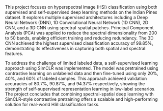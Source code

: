 This project focuses on hyperspectral image (HSI) classification using both supervised and self-supervised deep learning methods on the Indian Pines dataset. It explores multiple supervised architectures including a Deep Neural Network (DNN), 1D Convolutional Neural Network (1D CNN), 2D CNN, and a 3D CNN using spectral-spatial patches. Principal Component Analysis (PCA) was applied to reduce the spectral dimensionality from 200 to 50 bands, enabling efficient training and reducing redundancy. The 3D CNN achieved the highest supervised classification accuracy of 99.85%, demonstrating its effectiveness in capturing both spatial and spectral features.

To address the challenge of limited labeled data, a self-supervised learning approach using SimCLR was implemented. The model was pretrained using contrastive learning on unlabeled data and then fine-tuned using only 20%, 40%, and 60% of labeled samples. This approach achieved validation accuracies of 80.7%, 90.87%, and 94.37% respectively, showing the strength of self-supervised representation learning in low-label scenarios. The project concludes that combining spectral-spatial deep learning with SimCLR-style contrastive pretraining offers a scalable and high-performing solution for real-world HSI classification tasks.
